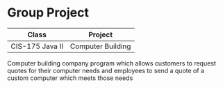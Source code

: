 # Group Project

|Class|Project|
|-----|----|
|CIS-175 Java II|Computer Building|

Computer building company program which allows customers to request quotes for their computer needs and employees to send a quote of a custom computer which meets those needs

